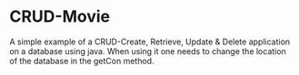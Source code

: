 # CRUD-Movie
A simple example of a CRUD-Create, Retrieve, Update & Delete application on a database using java.
When using it one needs to change the location of the database in the getCon method.
